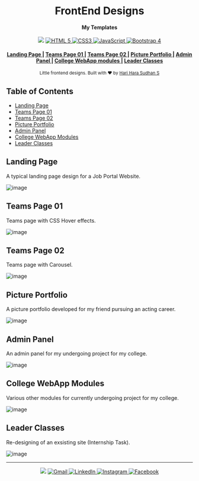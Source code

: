 <h1 align="center">FrontEnd Designs</h1>

<div align="center">
  <strong>My Templates</strong>
</div>

<br />

<div align="center">
  <img src="https://img.shields.io/badge/FrameWorks--used:-grey.svg?style=flat-square">
  <!-- HTML5 -->
  <a href="https://en.wikipedia.org/wiki/HTML">
    <img src="https://img.shields.io/badge/HTML-v5.2-green.svg?style=flat-square"
      alt="HTML 5" />
  </a>
  <!-- CSS3 -->
  <a href="https://en.wikipedia.org/wiki/CSS">
    <img src="https://img.shields.io/badge/CSS-v3-blue.svg?style=flat-square"
      alt="CSS3" />
  </a>
  <!-- JavaScript -->
  <a href="https://en.wikipedia.org/wiki/JavaScript">
    <img src="https://img.shields.io/badge/JavaScript-v1.8.5-orange.svg?style=flat-square"
      alt="JavaScript" />
  </a>
  <!-- Bootstrap -->
  <a href="https://getbootstrap.com/docs/4.4/getting-started/introduction/">
    <img src="https://img.shields.io/badge/BootStrap-v4-purple.svg?style=flat-square"
      alt="Bootstrap 4" />
  </a>
</div>

<div align="center">
  <h4>
    <a href="https://harisuriya520.github.io/landing/">
      Landing Page
    </a>
    <span> | </span>
    <a href="https://harisuriya520.github.io/jobportal/Design_01/index.html">
      Teams Page 01
    </a>
    <span> | </span>
    <a href="https://harisuriya520.github.io/jobportal//Design_02/index.html">
      Teams Page 02
    </a>
    <span> | </span>
    <a href="https://harisuriya520.github.io/Neaha/">
      Picture Portfolio
    </a>
    <span> | </span>
    <a href="https://harisuriya520.github.io/karpagam-Wep-App/DashBoard.html">
      Admin Panel
    </a>
    <span> | </span>
    <a href="https://harisuriya520.github.io/karpagam-Wep-App/">
      College WebApp modules
    </a>
    </a>
    <span> | </span>
    <a href="https://harisuriya520.github.io/leaderclasses/">
      Leader Classes
    </a>
  </h4>
</div>

<div align="center">
  <sub>Little frontend designs. Built with ❤︎ by
  <a href="https://www.linkedin.com/in/hariharasuhdans520/">Hari Hara Sudhan S</a>
  </a>
</div>

## Table of Contents
- [Landing Page](#Landing-Page)
- [Teams Page 01](#Teams-Page-0)
- [Teams Page 02](#Teams-Page-02)
- [Picture Portfolio](#Picture-Portfolio)
- [Admin Panel](#Admin-Panel)
- [College WebApp Modules](#College-WebApp-Modules)
- [Leader Classes](#Leader-Classes)

## Landing Page
<p> A typical landing page design for a Job Portal Website.</p>

![image](https://drive.google.com/uc?export=view&id=1LNsN6ZCgvnAthhdHdycvfJd6vwCJLtN3)

## Teams Page 01
<p>Teams page with CSS Hover effects.</p>

![image](https://drive.google.com/uc?export=view&id=1K2OQrJcrkAznR4CoIuhByv2YUKjpZFEZ)

## Teams Page 02
<p>Teams page with Carousel.</p>

![image](https://drive.google.com/uc?export=view&id=1bsax8ebWx8uSL1RL2FL4QojY8xcmy0uw)

## Picture Portfolio
<p>A picture portfolio developed for my friend pursuing an acting career.</p>

![image](https://drive.google.com/uc?export=view&id=1cnp73KWSgtHBtUj8wbwJPOclhzTF1Ioi)

## Admin Panel
<p>An admin panel for my undergoing project for my college.</p>

![image](https://drive.google.com/uc?export=view&id=1eVw_BxJUQizMVRhRkOGvxrPjB7QmU9bK)

## College WebApp Modules
<p>Various other modules for currently undergoing project for my college.</p>

![image](https://drive.google.com/uc?export=view&id=1sYpSdlxiyIV2TbcXbEkDnoDUP3e0M2Wa)

## Leader Classes 
<p>Re-designing of an exsisting site (Internship Task).</p>

![image](https://drive.google.com/uc?export=view&id=1NtoarJOvuQkp1MWKRSRZ8J-SiG8RgKVY)


<hr>

<div align="center">
  <img src="https://img.shields.io/badge/Social_Medias:-grey.svg?style=flat-square">
  <!-- Gmail -->
  <a href="mailto:hariharasudhanasmk.5758@gmail.com">
    <img src="https://img.shields.io/badge/Gmail-red.svg?style=flat-square"
      alt="Gmail" />
  </a>
  <!-- Linkedin -->
  <a href="https://www.linkedin.com/in/hariharasuhdans520/">
    <img src="https://img.shields.io/badge/LinkedIn-blue.svg?style=flat-square"
      alt="LinkedIn" />
  </a>
  <!-- Instagram -->
  <a href="https://www.instagram.com/_ironstrange520_/">
    <img src="https://img.shields.io/badge/Instagram-pink.svg?style=flat-square"
      alt="Instagram" />
  </a>
  <!-- Facebook -->
  <a href="https://www.facebook.com/hari.suriya.520/">
    <img src="https://img.shields.io/badge/Facebook-lightblue.svg?style=flat-square"
      alt="Facebook" />
  </a>
</div>
